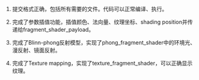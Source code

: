 1. 提交格式正确，包括所有需要的文件。代码可以正常编译、执行。

2. 完成了参数插值功能，插值颜色、法向量、纹理坐标、shading position并传递给fragment_shader_payload。

3. 完成了Blinn-phong反射模型，实现了phong_fragment_shader中的环境光、漫反射、镜面反射。

4. 完成了Texture mapping，实现了texture_fragment_shader，可以正确显示纹理。